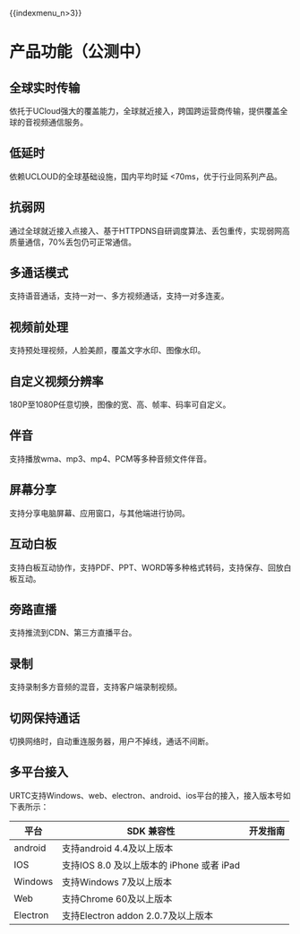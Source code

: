 {{indexmenu_n>3}}

# 产品功能（公测中）

## 全球实时传输

依托于UCloud强大的覆盖能力，全球就近接入，跨国跨运营商传输，提供覆盖全球的音视频通信服务。

## 低延时

依赖UCLOUD的全球基础设施，国内平均时延 \<70ms，优于行业同系列产品。

## 抗弱网

通过全球就近接入点接入、基于HTTPDNS自研调度算法、丢包重传，实现弱网高质量通信，70%丢包仍可正常通信。

## 多通话模式

支持语音通话，支持一对一、多方视频通话，支持一对多连麦。

## 视频前处理

支持预处理视频，人脸美颜，覆盖文字水印、图像水印。

## 自定义视频分辨率

180P至1080P任意切换，图像的宽、高、帧率、码率可自定义。

## 伴音

支持播放wma、mp3、mp4、PCM等多种音频文件伴音。

## 屏幕分享

支持分享电脑屏幕、应用窗口，与其他端进行协同。

## 互动白板

支持白板互动协作，支持PDF、PPT、WORD等多种格式转码，支持保存、回放白板互动。

## 旁路直播

支持推流到CDN、第三方直播平台。

## 录制

支持录制多方音频的混音，支持客户端录制视频。

## 切网保持通话

切换网络时，自动重连服务器，用户不掉线，通话不间断。

## 多平台接入

URTC支持Windows、web、electron、android、ios平台的接入，接入版本号如下表所示：

平台     | SDK 兼容性                             | 开发指南
-|-|-
android  | 支持android 4.4及以上版本              | [](/video/urtc/sdk/android)
IOS      | 支持IOS 8.0 及以上版本的 iPhone 或者 iPad | [](/video/urtc/sdk/ios)
Windows  | 支持Windows 7及以上版本                | [](/video/urtc/sdk/windows)
Web      | 支持Chrome 60及以上版本                | [](/video/urtc/sdk/web)
Electron | 支持Electron addon 2.0.7及以上版本     | [](/video/urtc/sdk/electron)
